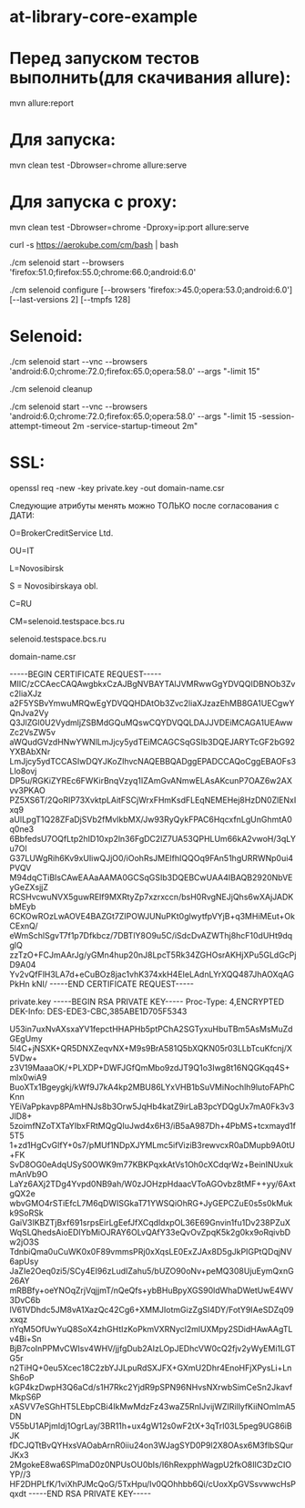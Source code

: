 # at-library-core-example

# Перед запуском тестов выполнить(для скачивания allure):
mvn allure:report

# Для запуска:
mvn clean test -Dbrowser=chrome allure:serve

# Для запуска с proxy:
mvn clean test -Dbrowser=chrome -Dproxy=ip:port allure:serve


curl -s https://aerokube.com/cm/bash | bash



./cm selenoid start --browsers 'firefox:51.0;firefox:55.0;chrome:66.0;android:6.0'


./cm selenoid configure [--browsers 'firefox:>45.0;opera:53.0;android:6.0'] [--last-versions 2] [--tmpfs 128]



# Selenoid:

./cm selenoid start --vnc --browsers 'android:6.0;chrome:72.0;firefox:65.0;opera:58.0' --args  "-limit 15"

./cm selenoid cleanup

./cm selenoid start --vnc --browsers 'android:6.0;chrome:72.0;firefox:65.0;opera:58.0' --args  "-limit 15 -session-attempt-timeout 2m -service-startup-timeout 2m"


# SSL:

openssl req -new -key private.key -out domain-name.csr

Следующие атрибуты менять можно ТОЛЬКО после согласования с ДАТИ:

O=BrokerCreditService Ltd.

OU=IT

L=Novosibirsk

S = Novosibirskaya obl.

C=RU

CM=selenoid.testspace.bcs.ru


selenoid.testspace.bcs.ru

 domain-name.csr
 
 -----BEGIN CERTIFICATE REQUEST-----
MIIC/zCCAecCAQAwgbkxCzAJBgNVBAYTAlJVMRwwGgYDVQQIDBNOb3Zvc2liaXJz
a2F5YSBvYmwuMRQwEgYDVQQHDAtOb3Zvc2liaXJzazEhMB8GA1UECgwYQnJva2Vy
Q3JlZGl0U2VydmljZSBMdGQuMQswCQYDVQQLDAJJVDEiMCAGA1UEAwwZc2VsZW5v
aWQudGVzdHNwYWNlLmJjcy5ydTEiMCAGCSqGSIb3DQEJARYTcGF2bG92YXBAbXNr
LmJjcy5ydTCCASIwDQYJKoZIhvcNAQEBBQADggEPADCCAQoCggEBAOFs3Llo8ovj
DP5u/RGKiZYREc6FWKirBnqVzyq1IZAmGvANmwELAsAKcunP7OAZ6w2AXvv3PKAO
PZ5XS6T/2QoRIP73XvktpLAitFSCjWrxFHmKsdFLEqNEMEHej8HzDN0ZlENxIxq9
aUlLpgT1Q28ZFaDjSVb2fMvIkbMX/Jw93RyQykFPAC6HqcxfnLgUnGhmtA0q0ne3
6BbfedsU7OQfLtp2hID10xp2ln36FgDC2lZ7UA53QPHLUm66kA2vwoH/3qLYu7Ol
G37LUWgRih6Kv9xUIiwQJjO0/iOohRsJMEIfhIQQOq9FAn51hgURRWNp0ui4PVQV
M94dqCTiBIsCAwEAAaAAMA0GCSqGSIb3DQEBCwUAA4IBAQB2920NbVEyGeZXsjjZ
RCSHvcwuNVX5guwREIf9MXRtyZp7xzrxccn/bsH0RvgNEJjQhs6wXAjJADKbMEyb
6CKOwROzLwAOVE4BAZGt7ZIPOWJUNuPKt0glwytfpVYjB+q3MHiMEut+OkCExnQ/
eWmSchlSgvT7f1p7Dfkbcz/7DBTlY8O9u5C/iSdcDvAZWThj8hcF10dUHt9dqglQ
zzTzO+FCJmAArJg/yGMn4hup20nJ8LpcT5Rk34ZGHOsrAKHjXPu5GLdGcPjD9A04
Yv2vQfFlH3LA7d+eCuBOz8jac1vhK374xkH4EIeLAdnLYrXQQ487JhAOXqAGPkHn
kNI/
-----END CERTIFICATE REQUEST-----


 private.key
-----BEGIN RSA PRIVATE KEY-----
Proc-Type: 4,ENCRYPTED
DEK-Info: DES-EDE3-CBC,385ABE1D705F5343

U53in7uxNvAXsxaYV1fepctHHAPHb5ptPChA2SGTyxuHbuTBm5AsMsMuZdGEgUmy
5l4C+jNSXK+QR5DNXZeqvNX+M9s9BrA581Q5bXQKN05r03LLbTcuKfcnj/X5VDw+
z3V19MaaaOK/+PLXDP+DWFJGfQmMbo9zdJT9Q1o3Iwg8t16NQGKqq4S+mlx0wiA9
BuoXTx1Bgeygkj/kWf9J7kA4kp2MBU86LYxVHB1bSuVMiNochlh9lutoFAPhCKnn
YEiVaPpkavp8PAmHNJs8b3Orw5JqHb4katZ9irLaB3pcYDQgUx7mA0Fk3v3JlD8+
5zoimfNZoTXTaYIbxFRtMQgQIuJwd4x6H3/iB5aA987Dh+4PbMS+tcxmayd1f5T5
1+zd1HgCvGlfY+0s7/pMUf1NDpXJYMLmc5ifViziB3rewvcxR0aDMupb9A0tU+FK
SvD8OG0eAdqUSyS0OWK9m77KBKPqxkAtVs1Oh0cXCdqrWz+BeinINUxukmAnVb9O
LaYz6AXj2TDg4Yvpd0NB9ah/W0zJOHzpHdaacVToAGOvbz8tMF++yy/6AxtgQX2e
wbvGMO4rSTiEfcL7M6qDWISGkaT71YWSQiOhRG+JyGEPCZuE0s5s0kMukk9SoRSk
GaiV3lKBZTjBxf691srpsEirLgEefJfXCqdldxpOL36E69Gnvin1fu1Dv238PZuX
WqSLQhedsAioEDIYbMiOJRAY6OLvQAfY33eQvOvZpqK5k2g0kx9oRqivbDw2jO3S
TdnbiQma0uCuWK0x0F89vmmsPRj0xXqsLE0ExZJAx8D5gJkPIGPtQDqjNV6apUsy
JaZIe2Oeq0zi5/SCy4EI96zLudIZahu5/bUZO90oNv+peMQ308UjuEymQxnG26AY
mRBBfy+oeYNOqZrjVqjjmT/nQeQfs+ybBHuBpyXGS90ldWhaDWetUwE4WV3DvC6b
lV61VDhdc5JM8vA1XazQc42Cg6+XMMJIotmGizZgSI4DY/FotY9IAeSDZq09xxqz
nYqM5OfUwYuQ8SoX4zhGHtIzKoPkmVXRNycl2mlUXMpy2SDidHAwAAgTLv4Bi+Sn
BjB7coInPPMvCWIsv4WHV/jjfgDub2AIzLOpJEDhcVW0cQ2fjv2yWyEMi1LGTG5r
n2TiHQ+0eu5Xcec18C2zbYJJLpuRdSXJFX+GXmU2Dhr4EnoHFjXPysLi+LnSh6oP
kGP4kzDwpH3Q6aCd/s1H7Rkc2YjdR9pSPN96NHvsNXrwbSimCeSn2JkavfMkpS6P
xASVV7eSGhHT5LEbpCBi4IkMwMdzFz43waZ5RnIJvijWZIRillyfKiiNOmlmA5DN
V55bU1APjmIdj1OgrLay/3BR11h+ux4gW12s0wF2tX+3qTrI03L5peg9UG86iBJK
fDCJQTtBvQYHxsVAOabArnR0iiu24on3WJagSYD0P9l2X8OAsx6M3flbSQurJKx3
2MgokeE8wa6SPlmaD0z0NPUsOU0bIs/I6hRexpphWagpU2fkO8IlC3DzCIOYP//3
HF2DHPLfK/1viXhPJMcQoG/5TxHpu/Iv0QOhhbb6Qi/cUoxXpGVSsvwwcHsPqxdt
-----END RSA PRIVATE KEY-----
